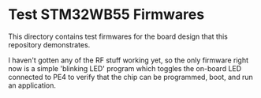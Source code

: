 # Test STM32WB55 Firmwares

This directory contains test firmwares for the board design that this repository demonstrates.

I haven't gotten any of the RF stuff working yet, so the only firmware right now is a simple 'blinking LED' program which toggles the on-board LED connected to PE4 to verify that the chip can be programmed, boot, and run an application.
